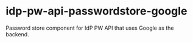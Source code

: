 # idp-pw-api-passwordstore-google
 Password store component for IdP PW API that uses Google as the backend.
